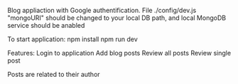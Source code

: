Blog appliaction with Google authentification.
File ./config/dev.js
"mongoURI" should be changed to your local DB path, and local MongoDB service should be anabled

To start application:
npm install 
npm run dev

Features:
Login to application
Add blog posts
Review all posts
Review single post

Posts are related to their author